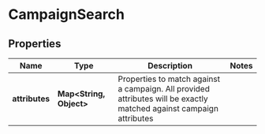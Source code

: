 

# CampaignSearch

## Properties

Name | Type | Description | Notes
------------ | ------------- | ------------- | -------------
**attributes** | **Map&lt;String, Object&gt;** | Properties to match against a campaign. All provided attributes will be exactly matched against campaign attributes | 



